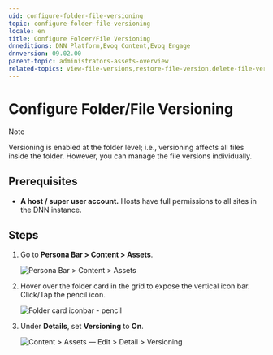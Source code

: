 ```yaml
---
uid: configure-folder-file-versioning
topic: configure-folder-file-versioning
locale: en
title: Configure Folder/File Versioning
dnneditions: DNN Platform,Evoq Content,Evoq Engage
dnnversion: 09.02.00
parent-topic: administrators-assets-overview
related-topics: view-file-versions,restore-file-version,delete-file-version,page-file-versioning
---
```


# Configure Folder/File Versioning

> [!Note]
> Versioning is enabled at the folder level; i.e., versioning affects all files inside the folder. However, you can manage the file versions individually.

## Prerequisites

*   **A host / super user account.** Hosts have full permissions to all sites in the DNN instance.

## Steps

1.  Go to **Persona Bar \> Content \> Assets**.
    
    ![Persona Bar > Content > Assets](/images/scr-pbar-host-Content-E91.png)
    
2.  Hover over the folder card in the grid to expose the vertical icon bar. Click/Tap the pencil icon.
    
      
    
    ![Folder card iconbar - pencil](/images/scr-Assets-foldercard-iconbar-edit-E90.png)
    
      
    
3.  Under **Details**, set **Versioning** to **On**.
    
      
    
    ![Content > Assets — Edit > Detail > Versioning](/images/scr-Assets-asset-edit-enableversioning-E90.png)